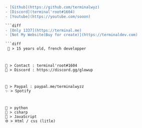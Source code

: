 
```diff
- [Github](https://github.com/terminalwyz)
- [Discord](terminal'root#1604)
- [Youtube](https://youtube.com/sooon)

```diff
- [Only 1337](https://terminal.me)
- [Not My Website(Buy for create)](https://terminaldev.com)

```diff
 💬 > 15 years old, french developper
```
#
```
🤝 > Contact : terminal'root#1604
📌 > Discord : https://discord.gg/glowup
```
#
```
💫 > Paypal : paypal.me/terminalwyzz
✨ > Spotify
```
#
```
🐍 > python
🌌 > csharp
🌟 > JavaScript
🌐 > Html / css (litle)
```
